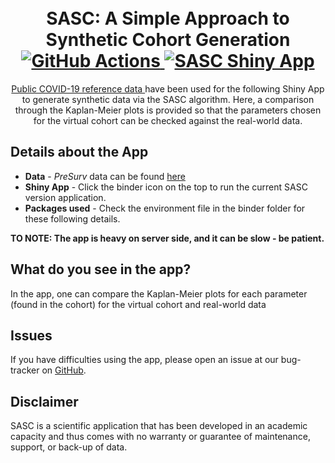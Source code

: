 <h1 align="center">
  <br>
    SASC:  A Simple Approach to Synthetic Cohort Generation
    <br>
   <a href="https://github.com/Fraunhofer-ITMP/SASC/actions/workflows/repo2docker.yml">
    <img src="https://github.com/Fraunhofer-ITMP/SASC/workflows/repo2docker/badge.svg"
         alt="GitHub Actions">
  </a>
  <a href="https://mybinder.org/v2/gh/Fraunhofer-ITMP/SASC/v1.0?urlpath=shiny/">
    <img src="https://mybinder.org/badge_logo.svg" alt="SASC Shiny App">
  </a>
  <br>
</h1>

<p align="center">
<a href="https://github.com/HAIRLAB/Pre_Surv_COVID_19/tree/master/data"> Public COVID-19 reference data </a> have been used for the following Shiny App to generate synthetic data via the SASC algorithm. Here, a comparison through the Kaplan-Meier plots is provided so that the parameters chosen for the virtual cohort can be checked against the real-world data.
</p>


## Details about the App
- **Data** - *PreSurv* data can be found [here](https://github.com/HAIRLAB/Pre_Surv_COVID_19/tree/master/data)
- **Shiny App** - Click the binder icon on the top to run the current SASC version application.
- **Packages used** - Check the environment file in the binder folder for these following details.

<b>TO NOTE: The app is heavy on server side, and it can be slow - be patient.</b> 

## What do you see in the app?
In the app, one can compare the Kaplan-Meier plots for each parameter (found in the cohort) for the virtual cohort and real-world data


## Issues
If you have difficulties using the app, please open an issue at our bug-tracker on [GitHub](https://github.com/Fraunhofer-ITMP/SASC/issues).


## Disclaimer
SASC is a scientific application that has been developed in an academic capacity and thus comes with no warranty or guarantee of maintenance, support, or back-up of data.
